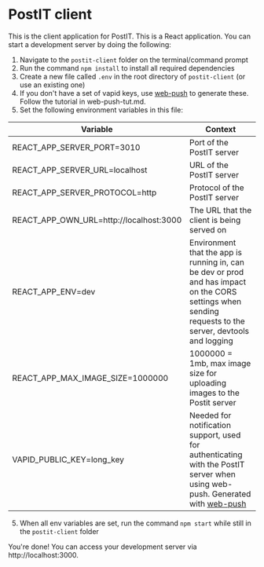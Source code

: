 # PostIT client

This is the client application for PostIT. This is a React application. You can start a development server by doing the following:

1. Navigate to the `postit-client` folder on the terminal/command prompt
2. Run the command `npm install` to install all required dependencies
3. Create a new file called `.env` in the root directory of `postit-client` (or use an existing one)
4. If you don't have a set of vapid keys, use [web-push](https://www.npmjs.com/package/web-push) to generate these. Follow the tutorial in web-push-tut.md.
5. Set the following environment variables in this file:

| Variable | Context |
|----------|---------|
REACT_APP_SERVER_PORT=3010 | Port of the PostIT server
REACT_APP_SERVER_URL=localhost | URL of the PostIT server
REACT_APP_SERVER_PROTOCOL=http | Protocol of the PostIT server
REACT_APP_OWN_URL=http://localhost:3000 | The URL that the client is being served on
REACT_APP_ENV=dev | Environment that the app is running in, can be dev or prod and has impact on the CORS settings when sending requests to the server, devtools and logging
REACT_APP_MAX_IMAGE_SIZE=1000000 | 1000000 = 1mb, max image size for uploading images to the Postit server
VAPID_PUBLIC_KEY=long_key | Needed for notification support, used for authenticating with the PostIT server when using web-push. Generated with [web-push](https://www.npmjs.com/package/web-push)

5. When all env variables are set, run the command `npm start` while still in the `postit-client` folder

You're done! You can access your development server via http://localhost:3000.
